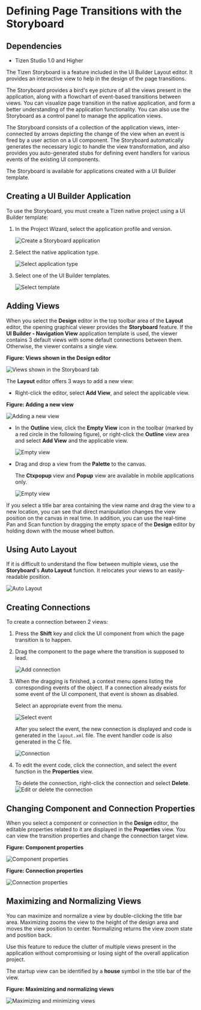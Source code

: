 # Defining Page Transitions with the Storyboard
## Dependencies

- Tizen Studio 1.0 and Higher


The Tizen Storyboard is a feature included in the UI Builder Layout editor. It provides an interactive view to help in the design of the page transitions.

The Storyboard provides a bird's eye picture of all the views present in the application, along with a flowchart of event-based transitions between views. You can visualize page transition in the native application, and form a better understanding of the application functionality. You can also use the Storyboard as a control panel to manage the application views.

The Storyboard consists of a collection of the application views, inter-connected by arrows depicting the change of the view when an event is fired by a user action on a UI component. The Storyboard automatically generates the necessary logic to handle the view transformation, and also provides you auto-generated stubs for defining event handlers for various events of the existing UI components.

The Storyboard is available for applications created with a UI Builder template.

## Creating a UI Builder Application

To use the Storyboard, you must create a Tizen native project using a UI Builder template:

1. In the Project Wizard, select the application profile and version.

   ![Create a Storyboard application](./media/storyboard_create.png)

2. Select the native application type.

   ![Select application type](./media/storyboard_type.png)

3. Select one of the UI Builder templates.

   ![Select template](./media/storyboard_template.png)

## Adding Views

When you select the **Design** editor in the top toolbar area of the **Layout** editor, the opening graphical viewer provides the **Storyboard** feature. If the **UI Builder - Navigation View** application template is used, the viewer contains 3 default views with some default connections between them. Otherwise, the viewer contains a single view.

**Figure: Views shown in the Design editor**

![Views shown in the Storyboard tab](./media/storyboard_all_views.png)

The **Layout** editor offers 3 ways to add a new view:

-   Right-click the editor, select **Add View**, and select the applicable view.

**Figure: Adding a new view**

![Adding a new view](./media/storyboard_new_view.png)

-   In the **Outline** view, click the **Empty View** icon in the toolbar (marked by a red circle in the following figure), or right-click the **Outline** view area and select **Add View** and the applicable view.

    ![Empty view](./media/storyboard_new_view_outline.png)

- Drag and drop a view from the **Palette** to the canvas.

    The **Ctxpopup** view and **Popup** view are available in mobile applications only.

    ![Empty view](./media/ui_builder_view_drag_and_drop.png)

If you select a title bar area containing the view name and drag the view to a new location, you can see that direct manipulation changes the view position on the canvas in real time. In addition, you can use the real-time Pan and Scan function by dragging the empty space of the **Design** editor by holding down with the mouse wheel button.


<a name="auto_layout"></a> 
## Using Auto Layout

If it is difficult to understand the flow between multiple views, use the **Storyboard**'s **Auto Layout** function. It relocates your views to an easily-readable position.

![Auto Layout](./media/storyboard_autolayout.png)

## Creating Connections

To create a connection between 2 views:

1. Press the **Shift** key and click the UI component from which the page transition is to happen.

2. Drag the component to the page where the transition is supposed to lead.

   ![Add connection](./media/storyboard_conn_add.png)

3. When the dragging is finished, a context menu opens listing the corresponding events of the object. If a connection already exists for some event of the UI component, that event is shown as disabled.

   Select an appropriate event from the menu.

   ![Select event](./media/storyboard_conn_event.png)

   After you select the event, the new connection is displayed and code is generated in the `layout.xml` file. The event handler code is also generated in the C file.

   ![Connection](./media/storyboard_conn_connection.png)

4. To edit the event code, click the connection, and select the event function in the **Properties** view.

   To delete the connection, right-click the connection and select **Delete**.![Edit or delete the connection](./media/storyboard_conn_edit.png)

## Changing Component and Connection Properties

When you select a component or connection in the **Design** editor, the editable properties related to it are displayed in the **Properties** view. You can view the transition properties and change the connection target view.

**Figure: Component properties**

![Component properties](./media/storyboard_comp_properties.png)

**Figure: Connection properties**

![Connection properties](./media/storyboard_conn_properties.png)

## Maximizing and Normalizing Views

You can maximize and normalize a view by double-clicking the title bar area. Maximizing zooms the view to the height of the design area and moves the view position to center. Normalizing returns the view zoom state and position back.

Use this feature to reduce the clutter of multiple views present in the application without compromising or losing sight of the overall application project.

The startup view can be identified by a **house** symbol in the title bar of the view.

**Figure: Maximizing and normalizing views**

![Maximizing and minimizing views](./media/storyboard_max_min.png)